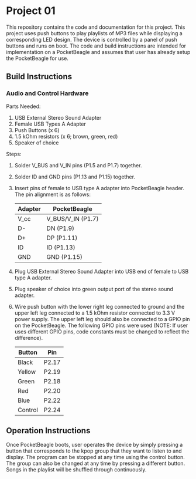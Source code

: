 # Project 01
This repository contains the code and documentation for this project. This project uses push buttons to play playlists of MP3 files while displaying a corresponding LED design. The device is controlled by a panel of push buttons and runs on boot. The code and build instructions are intended for implementation on a PocketBeagle and assumes that user has already setup the PocketBeagle for use.

## Build Instructions

### Audio and Control Hardware
Parts Needed:
1. USB External Stereo Sound Adapter
2. Female USB Types A Adapter
3. Push Buttons (x 6)
4. 1.5 kOhm resistors (x 6; brown, green, red)
5. Speaker of choice

Steps:
1. Solder V_BUS and V_IN pins (P1.5 and P1.7) together.
2. Solder ID and GND pins (P1.13 and P1.15) together. 
3. Insert pins of female to USB type A adapter into PocketBeagle header. The pin alignment is as follows:

    |    Adapter    |  PocketBeagle |
    | ------------- | ------------- |
    | V_cc | V_BUS/V_IN (P1.7) |
    | D- | DN (P1.9)  |
    | D+ | DP (P1.11) |
    | ID | ID (P1.13) |
    | GND | GND (P1.15) |

4. Plug USB External Stereo Sound Adapter into USB end of female to USB type A adapter.
5. Plug speaker of choice into green output port of the stereo sound adapter.
6. Wire push button with the lower right leg connected to ground and the upper left leg connected to a 1.5 kOhm resistor connected to 3.3 V power supply. The upper left leg should also be connected to a GPIO pin on the PocketBeagle. The following GPIO pins were used (NOTE: If user uses different GPIO pins, code constants must be changed to reflect the difference).

    |    Button     |      Pin      |
    | ------------- | ------------- |
    | Black | P2.17 |
    | Yellow | P2.19 |
    | Green | P2.18 |
    | Red | P2.20 |
    | Blue | P2.22 |
    | Control | P2.24 |

## Operation Instructions

Once PocketBeagle boots, user operates the device by simply pressing a button that corresponds to the kpop group that they want to listen to and display. The program can be stopped at any time using the control button. The group can also be changed at any time by pressing a different button. Songs in the playlist will be shuffled through continuously.
